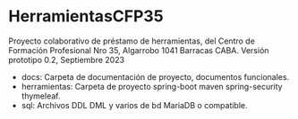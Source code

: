 # HerramientasCFP35
Proyecto colaborativo de préstamo de herramientas, del Centro de Formación Profesional Nro 35,
Algarrobo 1041 Barracas CABA.
Versión prototipo 0.2, 	Septiembre 2023

- docs:				Carpeta de documentación de proyecto, documentos funcionales.
- herramientas:		Carpeta de proyecto spring-boot maven spring-security thymeleaf.
- sql:				Archivos DDL DML y varios de bd MariaDB o compatible.
